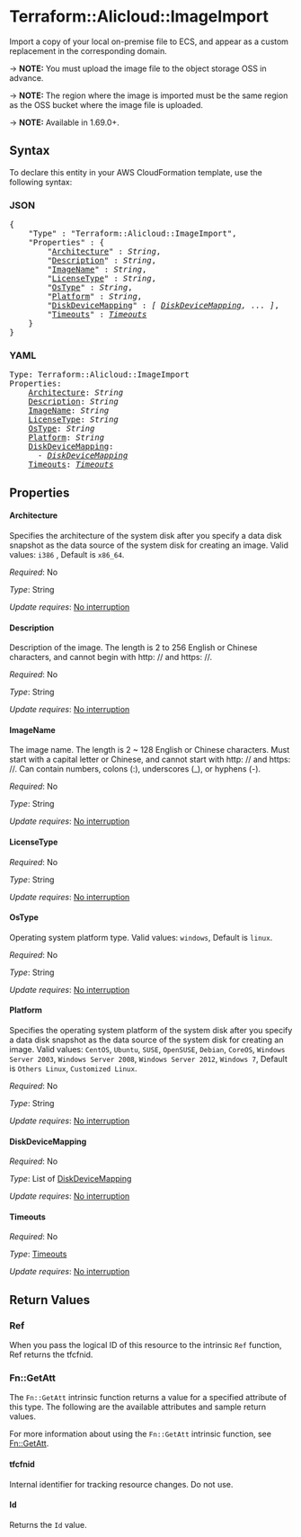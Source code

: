 # Terraform::Alicloud::ImageImport

Import a copy of your local on-premise file to ECS, and appear as a custom replacement in the corresponding domain.

-> **NOTE:** You must upload the image file to the object storage OSS in advance.

-> **NOTE:** The region where the image is imported must be the same region as the OSS bucket where the image file is uploaded.

-> **NOTE:** Available in 1.69.0+.

## Syntax

To declare this entity in your AWS CloudFormation template, use the following syntax:

### JSON

<pre>
{
    "Type" : "Terraform::Alicloud::ImageImport",
    "Properties" : {
        "<a href="#architecture" title="Architecture">Architecture</a>" : <i>String</i>,
        "<a href="#description" title="Description">Description</a>" : <i>String</i>,
        "<a href="#imagename" title="ImageName">ImageName</a>" : <i>String</i>,
        "<a href="#licensetype" title="LicenseType">LicenseType</a>" : <i>String</i>,
        "<a href="#ostype" title="OsType">OsType</a>" : <i>String</i>,
        "<a href="#platform" title="Platform">Platform</a>" : <i>String</i>,
        "<a href="#diskdevicemapping" title="DiskDeviceMapping">DiskDeviceMapping</a>" : <i>[ <a href="diskdevicemapping.md">DiskDeviceMapping</a>, ... ]</i>,
        "<a href="#timeouts" title="Timeouts">Timeouts</a>" : <i><a href="timeouts.md">Timeouts</a></i>
    }
}
</pre>

### YAML

<pre>
Type: Terraform::Alicloud::ImageImport
Properties:
    <a href="#architecture" title="Architecture">Architecture</a>: <i>String</i>
    <a href="#description" title="Description">Description</a>: <i>String</i>
    <a href="#imagename" title="ImageName">ImageName</a>: <i>String</i>
    <a href="#licensetype" title="LicenseType">LicenseType</a>: <i>String</i>
    <a href="#ostype" title="OsType">OsType</a>: <i>String</i>
    <a href="#platform" title="Platform">Platform</a>: <i>String</i>
    <a href="#diskdevicemapping" title="DiskDeviceMapping">DiskDeviceMapping</a>: <i>
      - <a href="diskdevicemapping.md">DiskDeviceMapping</a></i>
    <a href="#timeouts" title="Timeouts">Timeouts</a>: <i><a href="timeouts.md">Timeouts</a></i>
</pre>

## Properties

#### Architecture

Specifies the architecture of the system disk after you specify a data disk snapshot as the data source of the system disk for creating an image. Valid values: `i386` , Default is `x86_64`.

_Required_: No

_Type_: String

_Update requires_: [No interruption](https://docs.aws.amazon.com/AWSCloudFormation/latest/UserGuide/using-cfn-updating-stacks-update-behaviors.html#update-no-interrupt)

#### Description

Description of the image. The length is 2 to 256 English or Chinese characters, and cannot begin with http: // and https: //.

_Required_: No

_Type_: String

_Update requires_: [No interruption](https://docs.aws.amazon.com/AWSCloudFormation/latest/UserGuide/using-cfn-updating-stacks-update-behaviors.html#update-no-interrupt)

#### ImageName

The image name. The length is 2 ~ 128 English or Chinese characters. Must start with a capital letter or Chinese, and cannot start with http: // and https: //. Can contain numbers, colons (:), underscores (_), or hyphens (-).

_Required_: No

_Type_: String

_Update requires_: [No interruption](https://docs.aws.amazon.com/AWSCloudFormation/latest/UserGuide/using-cfn-updating-stacks-update-behaviors.html#update-no-interrupt)

#### LicenseType

_Required_: No

_Type_: String

_Update requires_: [No interruption](https://docs.aws.amazon.com/AWSCloudFormation/latest/UserGuide/using-cfn-updating-stacks-update-behaviors.html#update-no-interrupt)

#### OsType

Operating system platform type. Valid values: `windows`, Default is `linux`.

_Required_: No

_Type_: String

_Update requires_: [No interruption](https://docs.aws.amazon.com/AWSCloudFormation/latest/UserGuide/using-cfn-updating-stacks-update-behaviors.html#update-no-interrupt)

#### Platform

Specifies the operating system platform of the system disk after you specify a data disk snapshot as the data source of the system disk for creating an image. Valid values: `CentOS`, `Ubuntu`, `SUSE`, `OpenSUSE`, `Debian`, `CoreOS`, `Windows Server 2003`, `Windows Server 2008`, `Windows Server 2012`, `Windows 7`, Default is `Others Linux`, `Customized Linux`.

_Required_: No

_Type_: String

_Update requires_: [No interruption](https://docs.aws.amazon.com/AWSCloudFormation/latest/UserGuide/using-cfn-updating-stacks-update-behaviors.html#update-no-interrupt)

#### DiskDeviceMapping

_Required_: No

_Type_: List of <a href="diskdevicemapping.md">DiskDeviceMapping</a>

_Update requires_: [No interruption](https://docs.aws.amazon.com/AWSCloudFormation/latest/UserGuide/using-cfn-updating-stacks-update-behaviors.html#update-no-interrupt)

#### Timeouts

_Required_: No

_Type_: <a href="timeouts.md">Timeouts</a>

_Update requires_: [No interruption](https://docs.aws.amazon.com/AWSCloudFormation/latest/UserGuide/using-cfn-updating-stacks-update-behaviors.html#update-no-interrupt)

## Return Values

### Ref

When you pass the logical ID of this resource to the intrinsic `Ref` function, Ref returns the tfcfnid.

### Fn::GetAtt

The `Fn::GetAtt` intrinsic function returns a value for a specified attribute of this type. The following are the available attributes and sample return values.

For more information about using the `Fn::GetAtt` intrinsic function, see [Fn::GetAtt](https://docs.aws.amazon.com/AWSCloudFormation/latest/UserGuide/intrinsic-function-reference-getatt.html).

#### tfcfnid

Internal identifier for tracking resource changes. Do not use.

#### Id

Returns the <code>Id</code> value.

